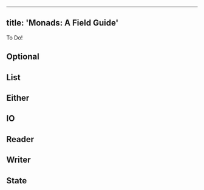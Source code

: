 ------------------------
title: 'Monads: A Field Guide'
------------------------

To Do!

## Optional

## List

## Either

## IO

## Reader

## Writer

## State
